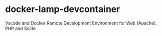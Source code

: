 # docker-lamp-devcontainer
Vscode and Docker Remote Development Environment for Web (Apache), PHP and Sqlite
